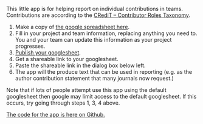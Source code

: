 This little app is for helping report on individual contributions in teams. Contributions are according to the [CRediT – Contributor Roles Taxonomy](https://casrai.org/credit/).

1. Make a copy of [the google spreadsheet here](https://docs.google.com/spreadsheets/d/1hfpQblHZeAKTDYqYSvOw2E6eQ__Vp-n_NsOjcosfG5Y).
2. Fill in your project and team information, replacing anything you need to. You and your team can update this information as your project progresses.
3. [Publish your googlesheet](https://support.google.com/docs/answer/183965).
3. Get a shareable link to your googlesheet. 
4. Paste the shareable link in the dialog box below left.
5. The app will the produce text that can be used in reporting (e.g. as the author contribution statement that many journals now request.)

Note that if lots of people attempt use this app using the default googlesheet then google may limit access to the default googlesheet. If this occurs, try going through steps 1, 3, 4 above.

[The code for the app is here on Github.](https://github.com/opetchey/valuing_contributions_in_teams)